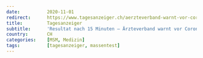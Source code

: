 ```yaml
---
date:          2020-11-01
redirect:      https://www.tagesanzeiger.ch/aerzteverband-warnt-vor-corona-schnelltests-651420445351
title:         Tagesanzeiger
subtitle:      'Resultat nach 15 Minuten – Ärzteverband warnt vor Corona-Schnelltests'
country:       CH
categories:    [MSM, Medizin]
tags:          [tagesanzeiger, massentest]
---
```

